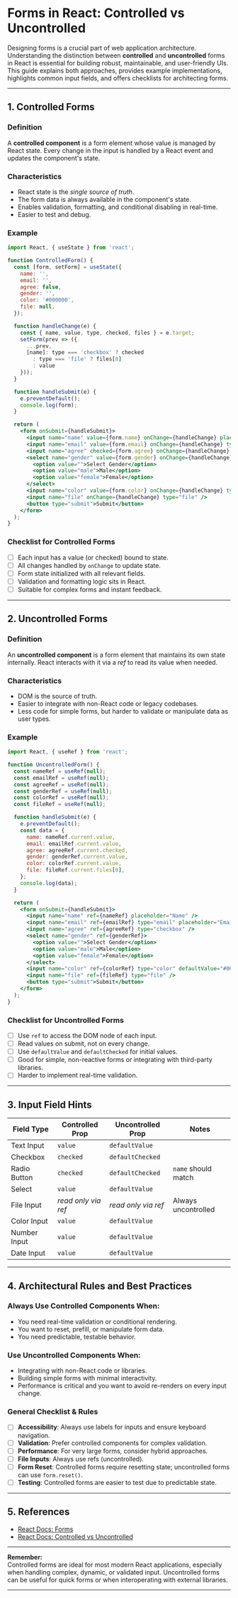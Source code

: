 # Forms in React: Controlled vs Uncontrolled

Designing forms is a crucial part of web application architecture. Understanding the distinction between **controlled** and **uncontrolled** forms in React is essential for building robust, maintainable, and user-friendly UIs. This guide explains both approaches, provides example implementations, highlights common input fields, and offers checklists for architecting forms.

---

## 1. Controlled Forms

### **Definition**
A **controlled component** is a form element whose value is managed by React state. Every change in the input is handled by a React event and updates the component's state.

### **Characteristics**
- React state is the _single source of truth_.
- The form data is always available in the component's state.
- Enables validation, formatting, and conditional disabling in real-time.
- Easier to test and debug.

### **Example**

```jsx
import React, { useState } from 'react';

function ControlledForm() {
  const [form, setForm] = useState({
    name: '',
    email: '',
    agree: false,
    gender: '',
    color: '#000000',
    file: null,
  });

  function handleChange(e) {
    const { name, value, type, checked, files } = e.target;
    setForm(prev => ({
      ...prev,
      [name]: type === 'checkbox' ? checked
        : type === 'file' ? files[0]
        : value
    }));
  }

  function handleSubmit(e) {
    e.preventDefault();
    console.log(form);
  }

  return (
    <form onSubmit={handleSubmit}>
      <input name="name" value={form.name} onChange={handleChange} placeholder="Name" />
      <input name="email" value={form.email} onChange={handleChange} type="email" placeholder="Email" />
      <input name="agree" checked={form.agree} onChange={handleChange} type="checkbox" />
      <select name="gender" value={form.gender} onChange={handleChange}>
        <option value="">Select Gender</option>
        <option value="male">Male</option>
        <option value="female">Female</option>
      </select>
      <input name="color" value={form.color} onChange={handleChange} type="color" />
      <input name="file" onChange={handleChange} type="file" />
      <button type="submit">Submit</button>
    </form>
  );
}
```

### **Checklist for Controlled Forms**
- [ ] Each input has a value (or checked) bound to state.
- [ ] All changes handled by `onChange` to update state.
- [ ] Form state initialized with all relevant fields.
- [ ] Validation and formatting logic sits in React.
- [ ] Suitable for complex forms and instant feedback.

---

## 2. Uncontrolled Forms

### **Definition**
An **uncontrolled component** is a form element that maintains its own state internally. React interacts with it via a _ref_ to read its value when needed.

### **Characteristics**
- DOM is the source of truth.
- Easier to integrate with non-React code or legacy codebases.
- Less code for simple forms, but harder to validate or manipulate data as user types.

### **Example**

```jsx
import React, { useRef } from 'react';

function UncontrolledForm() {
  const nameRef = useRef(null);
  const emailRef = useRef(null);
  const agreeRef = useRef(null);
  const genderRef = useRef(null);
  const colorRef = useRef(null);
  const fileRef = useRef(null);

  function handleSubmit(e) {
    e.preventDefault();
    const data = {
      name: nameRef.current.value,
      email: emailRef.current.value,
      agree: agreeRef.current.checked,
      gender: genderRef.current.value,
      color: colorRef.current.value,
      file: fileRef.current.files[0],
    };
    console.log(data);
  }

  return (
    <form onSubmit={handleSubmit}>
      <input name="name" ref={nameRef} placeholder="Name" />
      <input name="email" ref={emailRef} type="email" placeholder="Email" />
      <input name="agree" ref={agreeRef} type="checkbox" />
      <select name="gender" ref={genderRef}>
        <option value="">Select Gender</option>
        <option value="male">Male</option>
        <option value="female">Female</option>
      </select>
      <input name="color" ref={colorRef} type="color" defaultValue="#000000" />
      <input name="file" ref={fileRef} type="file" />
      <button type="submit">Submit</button>
    </form>
  );
}
```

### **Checklist for Uncontrolled Forms**
- [ ] Use `ref` to access the DOM node of each input.
- [ ] Read values on submit, not on every change.
- [ ] Use `defaultValue` and `defaultChecked` for initial values.
- [ ] Good for simple, non-reactive forms or integrating with third-party libraries.
- [ ] Harder to implement real-time validation.

---

## 3. Input Field Hints

| Field Type      | Controlled Prop   | Uncontrolled Prop  | Notes                 |
|-----------------|------------------|--------------------|-----------------------|
| Text Input      | `value`          | `defaultValue`     |                      |
| Checkbox        | `checked`        | `defaultChecked`   |                      |
| Radio Button    | `checked`        | `defaultChecked`   | `name` should match   |
| Select          | `value`          | `defaultValue`     |                      |
| File Input      | _read only via ref_ | _read only via ref_ | Always uncontrolled  |
| Color Input     | `value`          | `defaultValue`     |                      |
| Number Input    | `value`          | `defaultValue`     |                      |
| Date Input      | `value`          | `defaultValue`     |                      |

---

## 4. Architectural Rules and Best Practices

### Always Use Controlled Components When:
- You need real-time validation or conditional rendering.
- You want to reset, prefill, or manipulate form data.
- You need predictable, testable behavior.

### Use Uncontrolled Components When:
- Integrating with non-React code or libraries.
- Building simple forms with minimal interactivity.
- Performance is critical and you want to avoid re-renders on every input change.

### General Checklist & Rules
- [ ] **Accessibility**: Always use labels for inputs and ensure keyboard navigation.
- [ ] **Validation**: Prefer controlled components for complex validation.
- [ ] **Performance**: For very large forms, consider hybrid approaches.
- [ ] **File Inputs**: Always use refs (uncontrolled).
- [ ] **Form Reset**: Controlled forms require resetting state; uncontrolled forms can use `form.reset()`.
- [ ] **Testing**: Controlled forms are easier to test due to predictable state.

---

## 5. References

- [React Docs: Forms](https://react.dev/reference/react-dom/components/input)
- [React Docs: Controlled vs Uncontrolled](https://react.dev/learn/sharing-state-between-components#controlled-and-uncontrolled-components)

---

**Remember:**  
Controlled forms are ideal for most modern React applications, especially when handling complex, dynamic, or validated input. Uncontrolled forms can be useful for quick forms or when interoperating with external libraries.

---
